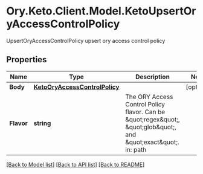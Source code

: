 # Ory.Keto.Client.Model.KetoUpsertOryAccessControlPolicy
UpsertOryAccessControlPolicy upsert ory access control policy
## Properties

Name | Type | Description | Notes
------------ | ------------- | ------------- | -------------
**Body** | [**KetoOryAccessControlPolicy**](KetoOryAccessControlPolicy.md) |  | [optional] 
**Flavor** | **string** | The ORY Access Control Policy flavor. Can be \&quot;regex\&quot;, \&quot;glob\&quot;, and \&quot;exact\&quot;.  in: path | 

[[Back to Model list]](../README.md#documentation-for-models) [[Back to API list]](../README.md#documentation-for-api-endpoints) [[Back to README]](../README.md)

